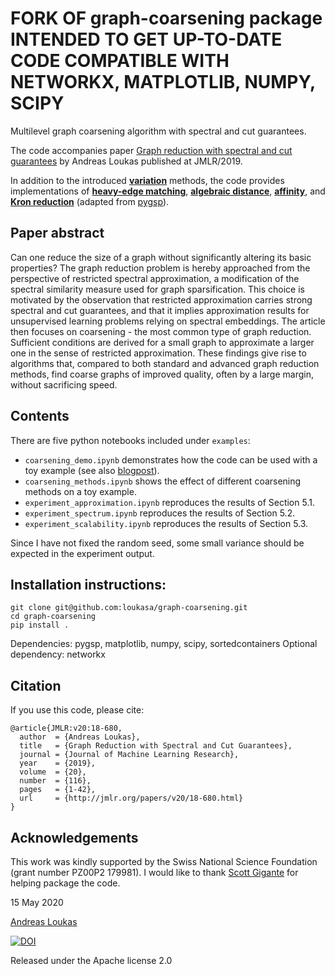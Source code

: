 # FORK OF graph-coarsening package INTENDED TO GET UP-TO-DATE CODE COMPATIBLE WITH NETWORKX, MATPLOTLIB, NUMPY, SCIPY

Multilevel graph coarsening algorithm with spectral and cut guarantees.

The code accompanies paper [Graph reduction with spectral and cut guarantees](http://www.jmlr.org/papers/volume20/18-680/18-680.pdf) by Andreas Loukas published at JMLR/2019.

In addition to the introduced [**variation**](http://www.jmlr.org/papers/volume20/18-680/18-680.pdf) methods, the code provides implementations of [**heavy-edge matching**](http://proceedings.mlr.press/v80/loukas18a.html), [**algebraic distance**](https://epubs.siam.org/doi/abs/10.1137/100791142?casa_token=tReVSPG0pBIAAAAA:P3BxPcyiSNkuxP5mOz8s9I7CN1tFQaMUTjyVHvb7PphqsGDy91ybcmAmECTYOeN2l-ErcpXuuA), [**affinity**](https://epubs.siam.org/doi/abs/10.1137/110843563?mobileUi=0), and [**Kron reduction**](http://motion.me.ucsb.edu/pdf/2011d-db.pdf) (adapted from [pygsp](https://pygsp.readthedocs.io/en/stable)).   

## Paper abstract 
Can one reduce the size of a graph without significantly altering its basic properties? The graph reduction problem is hereby approached from the perspective of restricted spectral approximation, a modification of the spectral similarity measure used for graph sparsification. This choice is motivated by the observation that restricted approximation carries strong spectral and cut guarantees, and that it implies approximation results for unsupervised learning problems relying on spectral embeddings. The article then focuses on coarsening - the most common type of graph reduction. Sufficient conditions are derived for a small graph to approximate a larger one in the sense of restricted approximation. These findings give rise to algorithms that, compared to both standard and advanced graph reduction methods, find coarse graphs of improved quality, often by a large margin, without sacrificing speed.

## Contents

There are five python notebooks included under `examples`:

* `coarsening_demo.ipynb` demonstrates how the code can be used with a toy example (see also [blogpost](https://andreasloukas.blog/2018/11/05/multilevel-graph-coarsening-with-spectral-and-cut-guarantees/)).
* `coarsening_methods.ipynb` shows the effect of different coarsening methods on a toy example.
* `experiment_approximation.ipynb` reproduces the results of Section 5.1.
* `experiment_spectrum.ipynb` reproduces the results of Section 5.2.
* `experiment_scalability.ipynb` reproduces the results of Section 5.3.

Since I have not fixed the random seed, some small variance should be expected in the experiment output.

## Installation instructions: 

```
git clone git@github.com:loukasa/graph-coarsening.git
cd graph-coarsening
pip install .
```

Dependencies: pygsp, matplotlib, numpy, scipy, sortedcontainers
Optional dependency: networkx

## Citation

If you use this code, please cite: 
```
@article{JMLR:v20:18-680,
  author  = {Andreas Loukas},
  title   = {Graph Reduction with Spectral and Cut Guarantees},
  journal = {Journal of Machine Learning Research},
  year    = {2019},
  volume  = {20},
  number  = {116},
  pages   = {1-42},
  url     = {http://jmlr.org/papers/v20/18-680.html}
}
```

## Acknowledgements

This work was kindly supported by the Swiss National Science Foundation (grant number PZ00P2 179981). I would like to thank [Scott Gigante](https://cbb.yale.edu/people/scott-gigante) for helping package the code.

15 May 2020

[Andreas Loukas](https://andreasloukas.blog)

[![DOI](https://zenodo.org/badge/175851068.svg)](https://zenodo.org/badge/latestdoi/175851068)

Released under the Apache license 2.0
